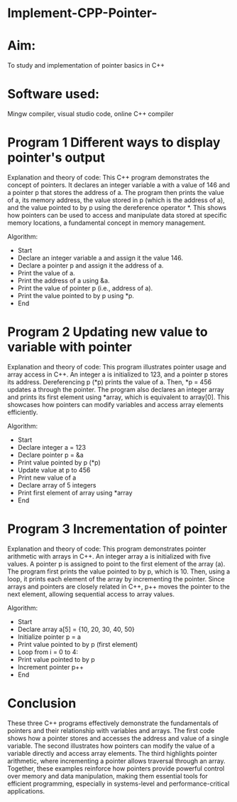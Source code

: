 # Implement-CPP-Pointer-
# Aim:
To study and implementation of pointer basics in C++

# Software used:
Mingw compiler, visual studio code, online C++ compiler

# Program 1 Different ways to display pointer's output

Explanation and theory of code:
This C++ program demonstrates the concept of pointers. It declares an integer variable a with a value of 146 and a pointer p that stores the address of a. The program then prints the value of a, its memory address, the value stored in p (which is the address of a), and the value pointed to by p using the dereference operator *. This shows how pointers can be used to access and manipulate data stored at specific memory locations, a fundamental concept in memory management.

Algorithm:
- Start
- Declare an integer variable a and assign it the value 146.
- Declare a pointer p and assign it the address of a.
- Print the value of a.
- Print the address of a using &a.
- Print the value of pointer p (i.e., address of a).
- Print the value pointed to by p using *p.
- End


# Program 2 Updating new value to variable with pointer

Explanation and theory of code:
This program illustrates pointer usage and array access in C++. An integer a is initialized to 123, and a pointer p stores its address. Dereferencing p (*p) prints the value of a. Then, *p = 456 updates a through the pointer. The program also declares an integer array and prints its first element using *array, which is equivalent to array[0]. This showcases how pointers can modify variables and access array elements efficiently.

 Algorithm:
- Start
- Declare integer a = 123
- Declare pointer p = &a
- Print value pointed by p (*p)
- Update value at p to 456
- Print new value of a
- Declare array of 5 integers
- Print first element of array using *array
- End

# Program 3 Incrementation of pointer

Explanation and theory of code:
This program demonstrates pointer arithmetic with arrays in C++. An integer array a is initialized with five values. A pointer p is assigned to point to the first element of the array (a). The program first prints the value pointed to by p, which is 10. Then, using a loop, it prints each element of the array by incrementing the pointer. Since arrays and pointers are closely related in C++, p++ moves the pointer to the next element, allowing sequential access to array values.

Algorithm:
- Start
- Declare array a[5] = {10, 20, 30, 40, 50}
- Initialize pointer p = a
- Print value pointed to by p (first element)
- Loop from i = 0 to 4:
- Print value pointed to by p
- Increment pointer p++
- End

# Conclusion

These three C++ programs effectively demonstrate the fundamentals of pointers and their relationship with variables and arrays. The first code shows how a pointer stores and accesses the address and value of a single variable. The second illustrates how pointers can modify the value of a variable directly and access array elements. The third highlights pointer arithmetic, where incrementing a pointer allows traversal through an array. Together, these examples reinforce how pointers provide powerful control over memory and data manipulation, making them essential tools for efficient programming, especially in systems-level and performance-critical applications.
